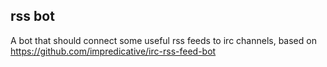 ## rss bot

A bot that should connect some useful rss feeds to irc channels,
based on https://github.com/impredicative/irc-rss-feed-bot


